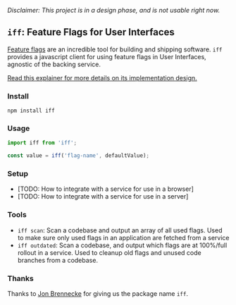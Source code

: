_Disclaimer: This project is in a design phase, and is not usable right now._

## `iff`: Feature Flags for User Interfaces

[Feature flags](https://martinfowler.com/articles/feature-toggles.html) are an
incredible tool for building and shipping software. `iff` provides a javascript
client for using feature flags in User Interfaces, agnostic of the backing
service.

[Read this explainer for more details on its implementation design.](implementation.md)

### Install

`npm install iff`

### Usage

```js
import iff from 'iff';

const value = iff('flag-name', defaultValue);
```

### Setup

- [TODO: How to integrate with a service for use in a browser]
- [TODO: How to integrate with a service for use in a server]

### Tools

- `iff scan`: Scan a codebase and output an array of all used flags. Used to
  make sure only used flags in an application are fetched from a service
- `iff outdated`: Scan a codebase, and output which flags are at 100%/full
  rollout in a service. Used to cleanup old flags and unused code branches from
  a codebase.

### Thanks

Thanks to [Jon Brennecke](https://github.com/jonbrennecke) for giving us the
package name `iff`.
